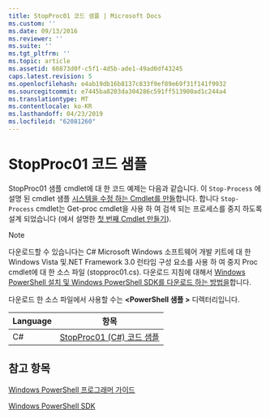 ```yaml
---
title: StopProc01 코드 샘플 | Microsoft Docs
ms.custom: ''
ms.date: 09/13/2016
ms.reviewer: ''
ms.suite: ''
ms.tgt_pltfrm: ''
ms.topic: article
ms.assetid: 60873d0f-c5f1-4d5b-ade1-49ad0df43245
caps.latest.revision: 5
ms.openlocfilehash: e4ab19db16b8137c833f9ef89e69f31f141f9932
ms.sourcegitcommit: e7445ba8203da304286c591ff513900ad1c244a4
ms.translationtype: MT
ms.contentlocale: ko-KR
ms.lasthandoff: 04/23/2019
ms.locfileid: "62081260"
---
```

# <a name="stopproc01-code-samples"></a>StopProc01 코드 샘플

StopProc01 샘플 cmdlet에 대 한 코드 예제는 다음과 같습니다. 이 `Stop-Process` 에 설명 된 cmdlet 샘플 [시스템을 수정 하는 Cmdlet를 만들](../cmdlet/creating-a-cmdlet-that-modifies-the-system.md)합니다. 합니다 `Stop-Process` cmdlet는 Get-proc cmdlet을 사용 하 여 검색 되는 프로세스를 중지 하도록 설계 되었습니다 (에서 설명한 [첫 번째 Cmdlet 만들기](../cmdlet/creating-a-cmdlet-without-parameters.md)).

> [!NOTE]
> 다운로드할 수 있습니다는 C# Microsoft Windows 소프트웨어 개발 키트에 대 한 Windows Vista 및.NET Framework 3.0 런타임 구성 요소를 사용 하 여 중지 Proc cmdlet에 대 한 소스 파일 (stopproc01.cs). 다운로드 지침에 대해서 [Windows PowerShell 설치 및 Windows PowerShell SDK를 다운로드 하는 방법을](/powershell/developer/installing-the-windows-powershell-sdk)합니다.
>
> 다운로드 한 소스 파일에서 사용할 수는  **\<PowerShell 샘플 >** 디렉터리입니다.

|Language|항목|
|--------------|-----------|
|C#|[StopProc01 (C#) 코드 샘플](./stopproc01-csharp-sample-code.md)|

## <a name="see-also"></a>참고 항목

[Windows PowerShell 프로그래머 가이드](./windows-powershell-programmer-s-guide.md)

[Windows PowerShell SDK](../windows-powershell-reference.md)